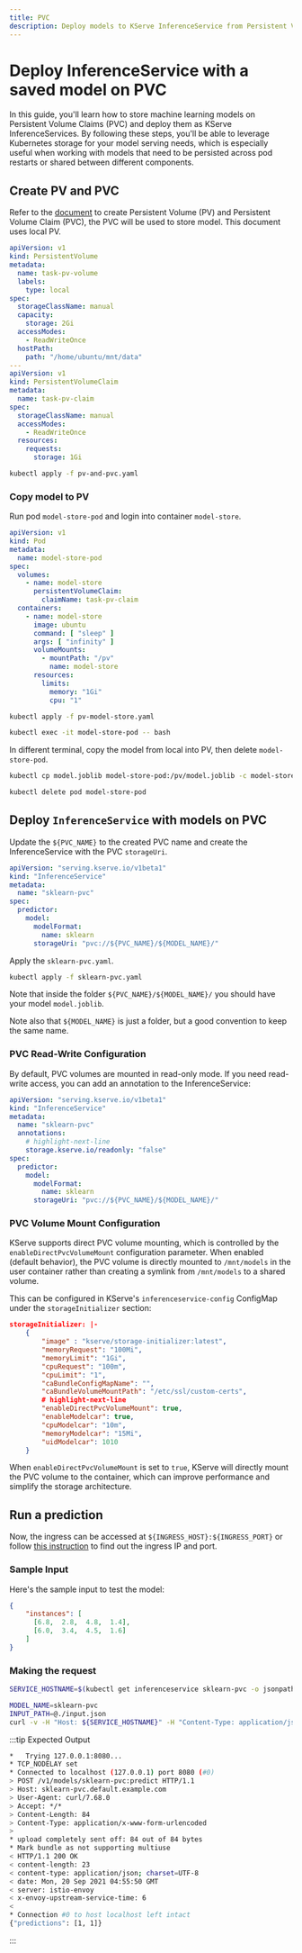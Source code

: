 ```yaml
---
title: PVC
description: Deploy models to KServe InferenceService from Persistent Volume Claims (PVC), including setup and configuration.
---
```


# Deploy InferenceService with a saved model on PVC

In this guide, you'll learn how to store machine learning models on Persistent Volume Claims (PVC) and deploy them as KServe InferenceServices. By following these steps, you'll be able to leverage Kubernetes storage for your model serving needs, which is especially useful when working with models that need to be persisted across pod restarts or shared between different components.

## Create PV and PVC

Refer to the [document](https://kubernetes.io/docs/concepts/storage/persistent-volumes/) to create Persistent Volume (PV) and Persistent Volume Claim (PVC), the PVC will be used to store model. This document uses local PV.

```yaml
apiVersion: v1
kind: PersistentVolume
metadata:
  name: task-pv-volume
  labels:
    type: local
spec:
  storageClassName: manual
  capacity:
    storage: 2Gi
  accessModes:
    - ReadWriteOnce
  hostPath:
    path: "/home/ubuntu/mnt/data"
---
apiVersion: v1
kind: PersistentVolumeClaim
metadata:
  name: task-pv-claim
spec:
  storageClassName: manual
  accessModes:
    - ReadWriteOnce
  resources:
    requests:
      storage: 1Gi
```

```bash
kubectl apply -f pv-and-pvc.yaml
```

### Copy model to PV

Run pod `model-store-pod` and login into container `model-store`.

```yaml
apiVersion: v1
kind: Pod
metadata:
  name: model-store-pod
spec:
  volumes:
    - name: model-store
      persistentVolumeClaim:
        claimName: task-pv-claim
  containers:
    - name: model-store
      image: ubuntu
      command: [ "sleep" ]
      args: [ "infinity" ]
      volumeMounts:
        - mountPath: "/pv"
          name: model-store
      resources:
        limits:
          memory: "1Gi"
          cpu: "1"
```

```bash
kubectl apply -f pv-model-store.yaml

kubectl exec -it model-store-pod -- bash
```

In different terminal, copy the model from local into PV, then delete `model-store-pod`.

```bash
kubectl cp model.joblib model-store-pod:/pv/model.joblib -c model-store

kubectl delete pod model-store-pod
```

## Deploy `InferenceService` with models on PVC

Update the `${PVC_NAME}` to the created PVC name and create the InferenceService with the PVC `storageUri`.

```yaml
apiVersion: "serving.kserve.io/v1beta1"
kind: "InferenceService"
metadata:
  name: "sklearn-pvc"
spec:
  predictor:
    model:
      modelFormat:
        name: sklearn
      storageUri: "pvc://${PVC_NAME}/${MODEL_NAME}/"
```

Apply the `sklearn-pvc.yaml`.

```bash
kubectl apply -f sklearn-pvc.yaml
```

Note that inside the folder `${PVC_NAME}/${MODEL_NAME}/` you should have your
model `model.joblib`.

Note also that `${MODEL_NAME}` is just a folder, but a good convention to keep
the same name.

### PVC Read-Write Configuration

By default, PVC volumes are mounted in read-only mode. If you need read-write access, you can add an annotation to the InferenceService:

```yaml
apiVersion: "serving.kserve.io/v1beta1"
kind: "InferenceService"
metadata:
  name: "sklearn-pvc"
  annotations:
    # highlight-next-line
    storage.kserve.io/readonly: "false"
spec:
  predictor:
    model:
      modelFormat:
        name: sklearn
      storageUri: "pvc://${PVC_NAME}/${MODEL_NAME}/"
```

### PVC Volume Mount Configuration

KServe supports direct PVC volume mounting, which is controlled by the `enableDirectPvcVolumeMount` configuration parameter. When enabled (default behavior), the PVC volume is directly mounted to `/mnt/models` in the user container rather than creating a symlink from `/mnt/models` to a shared volume.

This can be configured in KServe's `inferenceservice-config` ConfigMap under the `storageInitializer` section:

```json
storageInitializer: |-
    {
        "image" : "kserve/storage-initializer:latest",
        "memoryRequest": "100Mi",
        "memoryLimit": "1Gi",
        "cpuRequest": "100m",
        "cpuLimit": "1",
        "caBundleConfigMapName": "",
        "caBundleVolumeMountPath": "/etc/ssl/custom-certs",
        # highlight-next-line
        "enableDirectPvcVolumeMount": true,
        "enableModelcar": true,
        "cpuModelcar": "10m",
        "memoryModelcar": "15Mi",
        "uidModelcar": 1010
    }
```

When `enableDirectPvcVolumeMount` is set to `true`, KServe will directly mount the PVC volume to the container, which can improve performance and simplify the storage architecture.

## Run a prediction

Now, the ingress can be accessed at `${INGRESS_HOST}:${INGRESS_PORT}` or follow [this instruction](../../../getting-started/predictive-first-isvc.md#4-determine-the-ingress-ip-and-ports)
to find out the ingress IP and port.

### Sample Input

Here's the sample input to test the model:

```json title="input.json"
{
    "instances": [
      [6.8,  2.8,  4.8,  1.4],
      [6.0,  3.4,  4.5,  1.6]
    ]
}
```

### Making the request

```bash
SERVICE_HOSTNAME=$(kubectl get inferenceservice sklearn-pvc -o jsonpath='{.status.url}' | cut -d "/" -f 3)

MODEL_NAME=sklearn-pvc
INPUT_PATH=@./input.json
curl -v -H "Host: ${SERVICE_HOSTNAME}" -H "Content-Type: application/json" http://${INGRESS_HOST}:${INGRESS_PORT}/v1/models/$MODEL_NAME:predict -d $INPUT_PATH
```

:::tip Expected Output

```bash
*   Trying 127.0.0.1:8080...
* TCP_NODELAY set
* Connected to localhost (127.0.0.1) port 8080 (#0)
> POST /v1/models/sklearn-pvc:predict HTTP/1.1
> Host: sklearn-pvc.default.example.com
> User-Agent: curl/7.68.0
> Accept: */*
> Content-Length: 84
> Content-Type: application/x-www-form-urlencoded
>
* upload completely sent off: 84 out of 84 bytes
* Mark bundle as not supporting multiuse
< HTTP/1.1 200 OK
< content-length: 23
< content-type: application/json; charset=UTF-8
< date: Mon, 20 Sep 2021 04:55:50 GMT
< server: istio-envoy
< x-envoy-upstream-service-time: 6
<
* Connection #0 to host localhost left intact
{"predictions": [1, 1]}
```

:::
